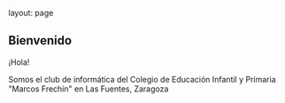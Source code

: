 layout: page

## Bienvenido

¡Hola!

Somos el club de informática del Colegio de Educación Infantil y Primaria "Marcos Frechín" en Las Fuentes, Zaragoza
